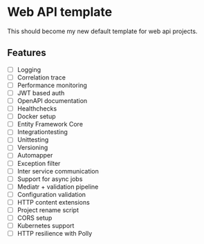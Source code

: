 # Web API template
This should become my new default template for web api projects.

## Features

- [ ] Logging
- [ ] Correlation trace
- [ ] Performance monitoring
- [ ] JWT based auth
- [ ] OpenAPI documentation
- [ ] Healthchecks
- [ ] Docker setup
- [ ] Entity Framework Core
- [ ] Integrationtesting
- [ ] Unittesting
- [ ] Versioning
- [ ] Automapper
- [ ] Exception filter
- [ ] Inter service communication
- [ ] Support for async jobs
- [ ] Mediatr + validation pipeline
- [ ] Configuration validation
- [ ] HTTP content extensions
- [ ] Project rename script
- [ ] CORS setup
- [ ] Kubernetes support
- [ ] HTTP resilience with Polly
